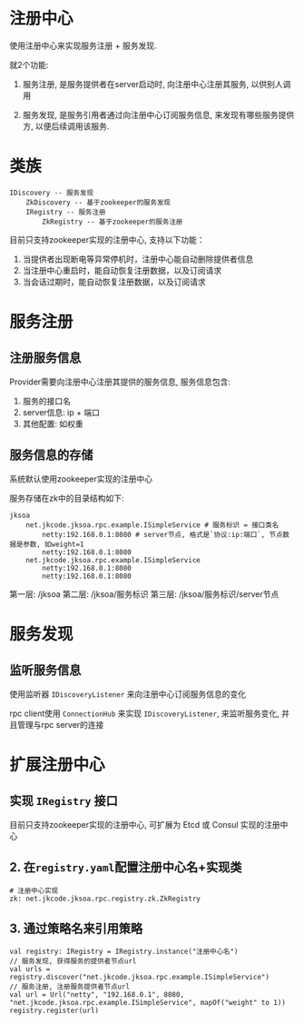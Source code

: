 # 注册中心
使用注册中心来实现服务注册 + 服务发现.

就2个功能:

1. 服务注册, 是服务提供者在server启动时, 向注册中心注册其服务, 以供别人调用

2. 服务发现, 是服务引用者通过向注册中心订阅服务信息, 来发现有哪些服务提供方, 以便后续调用该服务.

# 类族

```
IDiscovery -- 服务发现
    ZkDiscovery -- 基于zookeeper的服务发现
    IRegistry -- 服务注册
        ZkRegistry -- 基于zookeeper的服务注册
```

目前只支持zookeeper实现的注册中心, 支持以下功能：

1. 当提供者出现断电等异常停机时，注册中心能自动删除提供者信息
2. 当注册中心重启时，能自动恢复注册数据，以及订阅请求
3. 当会话过期时，能自动恢复注册数据，以及订阅请求

# 服务注册

## 注册服务信息
Provider需要向注册中心注册其提供的服务信息, 服务信息包含: 
1. 服务的接口名
2. server信息: ip + 端口
3. 其他配置: 如权重

## 服务信息的存储

系统默认使用zookeeper实现的注册中心

服务存储在zk中的目录结构如下:

```
jksoa
    net.jkcode.jksoa.rpc.example.ISimpleService # 服务标识 = 接口类名
        netty:192.168.0.1:8080 # server节点, 格式是`协议:ip:端口`, 节点数据是参数, 如weight=1
        netty:192.168.0.1:8080
    net.jkcode.jksoa.rpc.example.ISimpleService
        netty:192.168.0.1:8080
        netty:192.168.0.1:8080
```

第一层: /jksoa
第二层: /jksoa/服务标识
第三层: /jksoa/服务标识/server节点

# 服务发现

## 监听服务信息

使用监听器 `IDiscoveryListener` 来向注册中心订阅服务信息的变化

rpc client使用 `ConnectionHub` 来实现 `IDiscoveryListener`, 来监听服务变化, 并且管理与rpc server的连接

# 扩展注册中心

## 实现 `IRegistry` 接口

目前只支持zookeeper实现的注册中心, 可扩展为 Etcd 或 Consul 实现的注册中心

## 2. 在`registry.yaml`配置注册中心名+实现类

```
# 注册中心实现
zk: net.jkcode.jksoa.rpc.registry.zk.ZkRegistry
```

## 3. 通过策略名来引用策略

```
val registry: IRegistry = IRegistry.instance("注册中心名")
// 服务发现, 获得服务的提供者节点url
val urls = registry.discover("net.jkcode.jksoa.rpc.example.ISimpleService")
// 服务注册, 注册服务提供者节点url
val url = Url("netty", "192.168.0.1", 8080, "net.jkcode.jksoa.rpc.example.ISimpleService", mapOf("weight" to 1))
registry.register(url)
```